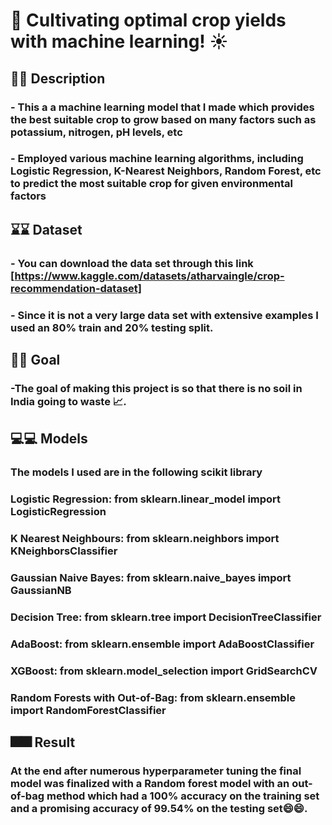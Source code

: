 # 🌱 Cultivating optimal crop yields with machine learning! ☀️

## 📝📝 Description
### - This a a machine learning model that I made which provides the best suitable crop to grow based on many factors such as potassium, nitrogen, pH levels, etc 
### - Employed various machine learning algorithms, including Logistic Regression, K-Nearest Neighbors, Random Forest, etc to predict the most suitable crop for given environmental factors

## ⌛⌛ Dataset
### - You can download the data set through this link [https://www.kaggle.com/datasets/atharvaingle/crop-recommendation-dataset]
### - Since it is not a very large data set with extensive examples I used an 80% train and 20% testing split.

## 🎯🎯 Goal
### -The goal of making this project is so that there is no soil in India going to waste 📈.

## 💻💻 Models
### The models I used are in the following scikit library
### Logistic Regression: from sklearn.linear_model import LogisticRegression
### K Nearest Neighbours: from sklearn.neighbors import KNeighborsClassifier
### Gaussian Naive Bayes: from sklearn.naive_bayes import GaussianNB
### Decision Tree: from sklearn.tree import DecisionTreeClassifier
### AdaBoost: from sklearn.ensemble import AdaBoostClassifier
### XGBoost: from sklearn.model_selection import GridSearchCV
### Random Forests with Out-of-Bag: from sklearn.ensemble import RandomForestClassifier

## 🎆🎆 Result
### At the end after numerous hyperparameter tuning the final model was finalized with a Random forest model with an out-of-bag method which had a 100% accuracy on the training set and a promising accuracy of 99.54% on the testing set😄😄. 
